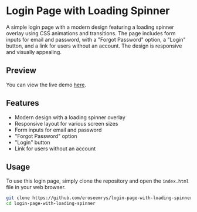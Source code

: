 # Login Page with Loading Spinner

A simple login page with a modern design featuring a loading spinner overlay using CSS animations and transitions. The page includes form inputs for email and password, with a "Forgot Password" option, a "Login" button, and a link for users without an account. The design is responsive and visually appealing.

## Preview

You can view the live demo [here](https://eroseemrys.github.io/login-page-with-loading-spinner/).

## Features

- Modern design with a loading spinner overlay
- Responsive layout for various screen sizes
- Form inputs for email and password
- "Forgot Password" option
- "Login" button
- Link for users without an account

## Usage

To use this login page, simply clone the repository and open the `index.html` file in your web browser.

```bash
git clone https://github.com/eroseemrys/login-page-with-loading-spinner.git
cd login-page-with-loading-spinner
